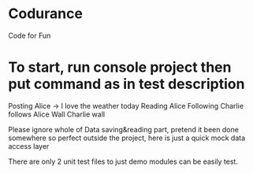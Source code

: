 # Codurance
Code for Fun

# To start, run console project then put command as in test description
Posting
Alice -> I love the weather today
Reading
Alice
Following
Charlie follows Alice
Wall
Charlie wall


Please ignore whole of Data saving&reading part, pretend it been done somewhere so perfect outside the project, 
here is just a quick mock data access layer
 
There are only 2 unit test files to just demo modules can be easily test.


